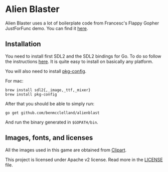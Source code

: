 # Alien Blaster

Alien Blaster uses a lot of boilerplate code from Francesc's Flappy Gopher
JustForFunc demo.  You can find it [here](https://github.com/campoy/flappy-gopher).

## Installation

You need to install first SDL2 and the SDL2 bindings for Go. To do so follow the instructions [here](https://github.com/veandco/go-sdl2).
It is quite easy to install on basically any platform.

You will also need to install [pkg-config](https://en.wikipedia.org/wiki/Pkg-config).

For mac:
```
brew install sdl2{,_image,_ttf,_mixer}
brew install pkg-config
```

After that you should be able to simply run:

    go get github.com/benmcclelland/alienblast

And run the binary generated in `$GOPATH/bin`.

## Images, fonts, and licenses

All the images used in this game are obtained from [Clipart](https://openclipart.org/).

This project is licensed under Apache v2 license. Read more in the [LICENSE](LICENSE) file.
